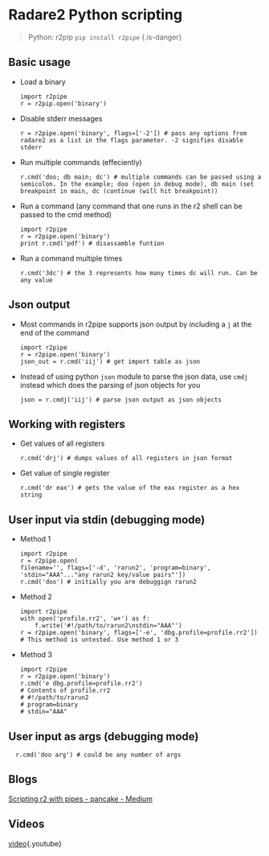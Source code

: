 <!-- TITLE: Radare 2 Python Scripting -->

# Radare2 Python scripting

> Python: r2pip `pip install r2pipe` {.is-danger}

## Basic usage
  - Load a binary

        import r2pipe
        r = r2pip.open('binary')

  - Disable stderr messages

        r = r2pipe.open('binary', flags=['-2']) # pass any options from radare2 as a list in the flags parameter. -2 signifies disable stderr

  - Run multiple commands (effeciently)

        r.cmd('doo; db main; dc') # multiple commands can be passed using a semicolon. In the example; doo (open in debug mode), db main (set breakpoint in main, dc (continue (will hit breakpoint))

  - Run a command (any command that one runs in the r2 shell can be passed to the cmd method)

        import r2pipe
        r = r2pipe.open('binary')
        print r.cmd('pdf') # disassamble funtion 

  - Run a command multiple times

        r.cmd('3dc') # the 3 represents how many times dc will run. Can be any value

## Json output
  - Most commands in r2pipe supports json output by including a `j` at the end of the command

        import r2pipe
        r = r2pipe.open('binary')
        json_out = r.cmd('iij') # get import table as json

  - Instead of using python `json` module to parse the json data, use `cmdj` instead which does the parsing of json objects for you

        json = r.cmdj('iij') # parse json output as json objects

## Working with registers
  - Get values of all registers

        r.cmd('drj') # dumps values of all registers in json format

  - Get value of single register

        r.cmd('dr eax') # gets the value of the eax register as a hex string

## User input via stdin (debugging mode)
  - Method 1

        import r2pipe
        r = r2pipe.open(
        filename='', flags=['-d', 'rarun2', 'program=binary', 'stdin="AAA"..."any rarun2 key/value pairs"'])
        r.cmd('doo') # initially you are debuggign rarun2

  - Method 2

        import r2pipe
        with open('profile.rr2', 'w+') as f:
        	f.write('#!/path/to/rarun2\nstdin="AAA"')
        r = r2pipe.open('binary', flags=['-e', 'dbg.profile=profile.rr2'])
        # This method is untested. Use method 1 or 3

  - Method 3

        import r2pipe
        r = r2pipe.open('binary')
        r.cmd('e dbg.profile=profile.rr2')
        # Contents of profile.rr2
        # #!/path/to/rarun2
        # program=binary
        # stdin="AAA"

## User input as args (debugging mode)

      r.cmd('doo arg') # could be any number of args

## Blogs

  [Scripting r2 with pipes - pancake - Medium](https://medium.com/@trufae/scripting-r2-with-pipes-47a7e14c50aa)
	
## Videos
[video](https://www.youtube.com/watch?v=y69uIxU0eI8){.youtube}